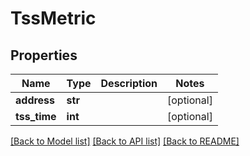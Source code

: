 # TssMetric

## Properties
Name | Type | Description | Notes
------------ | ------------- | ------------- | -------------
**address** | **str** |  | [optional] 
**tss_time** | **int** |  | [optional] 

[[Back to Model list]](../README.md#documentation-for-models) [[Back to API list]](../README.md#documentation-for-api-endpoints) [[Back to README]](../README.md)


